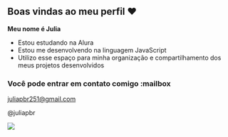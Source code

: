## Boas vindas ao meu perfil ❤️

**Meu nome é Julia**
- Estou estudando na Alura
- Estou me desenvolvendo na linguagem JavaScript
- Utilizo esse espaço para minha organização e compartilhamento dos meus projetos desenvolvidos


### Você pode entrar em contato comigo :mailbox

juliapbr251@gmail.com

@juliapbr


![](https://media.tenor.com/Z7UzX_KNgTAAAAAM/bald-lana-del-rey.gif)







